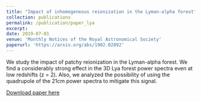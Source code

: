```yaml
---
title: "Impact of inhomogeneous reionization in the Lyman-alpha forest"
collection: publications
permalink: /publication/paper_lya
excerpt: 
date: 2019-07-01
venue: 'Monthly Notices of the Royal Astronomical Society'
paperurl: 'https://arxiv.org/abs/1902.02892'
---
```


We study the impact of patchy reionization in the Lyman-alpha forest. We find a considerably strong effect in the 3D Lya forest power spectra even at low redshifts (z = 2). Also, we analyzed the possibility of using the quadrupole of the 21cm power spectra to mitigate this signal. 

[Download paper here](https://arxiv.org/abs/1902.02892)
